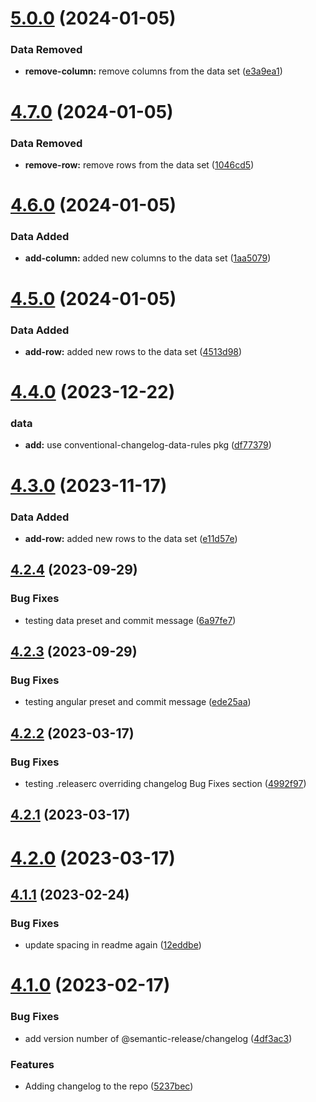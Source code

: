 # [5.0.0](https://github.com/dskard/datemver/compare/v4.7.0...v5.0.0) (2024-01-05)


### Data Removed

* **remove-column:** remove columns from the data set ([e3a9ea1](https://github.com/dskard/datemver/commit/e3a9ea1ff62cc1353f4d2d6740e1333ccfcf3c45))

# [4.7.0](https://github.com/dskard/datemver/compare/v4.6.0...v4.7.0) (2024-01-05)


### Data Removed

* **remove-row:** remove rows from the data set ([1046cd5](https://github.com/dskard/datemver/commit/1046cd50766241c427183fe08ef61d12986fa94c))

# [4.6.0](https://github.com/dskard/datemver/compare/v4.5.0...v4.6.0) (2024-01-05)


### Data Added

* **add-column:** added new columns to the data set ([1aa5079](https://github.com/dskard/datemver/commit/1aa5079f354d2466ef54f22dbe74cbcf1de7e215))

# [4.5.0](https://github.com/dskard/datemver/compare/v4.4.0...v4.5.0) (2024-01-05)


### Data Added

* **add-row:** added new rows to the data set ([4513d98](https://github.com/dskard/datemver/commit/4513d986d279ab5bc9516048fe49932c3b08a5aa))

# [4.4.0](https://github.com/dskard/datemver/compare/v4.3.0...v4.4.0) (2023-12-22)


### data

* **add:** use conventional-changelog-data-rules pkg ([df77379](https://github.com/dskard/datemver/commit/df77379a81cfff534eab9df21cb2a565903226f6))

# [4.3.0](https://github.com/dskard/datemver/compare/v4.2.4...v4.3.0) (2023-11-17)


### Data Added

* **add-row:** added new rows to the data set ([e11d57e](https://github.com/dskard/datemver/commit/e11d57ed7bc0f3965285e7558a128809170bb208))

## [4.2.4](https://github.com/dskard/datemver/compare/v4.2.3...v4.2.4) (2023-09-29)


### Bug Fixes

* testing data preset and commit message ([6a97fe7](https://github.com/dskard/datemver/commit/6a97fe7c638ddc5b7e39f75ee6e32fe7594cb147))

## [4.2.3](https://github.com/dskard/datemver/compare/v4.2.2...v4.2.3) (2023-09-29)


### Bug Fixes

* testing angular preset and commit message ([ede25aa](https://github.com/dskard/datemver/commit/ede25aa49f4a0680fd548da870a4b604761735c0))

## [4.2.2](https://github.com/dskard/datemver/compare/v4.2.1...v4.2.2) (2023-03-17)


### Bug Fixes

* testing .releaserc overriding changelog Bug Fixes section ([4992f97](https://github.com/dskard/datemver/commit/4992f97dac22a0e19e25322a7f80a947783bc65d))

## [4.2.1](https://github.com/dskard/datemver/compare/v4.2.0...v4.2.1) (2023-03-17)

# [4.2.0](https://github.com/dskard/datemver/compare/v4.1.1...v4.2.0) (2023-03-17)

## [4.1.1](https://github.com/dskard/datemver/compare/v4.1.0...v4.1.1) (2023-02-24)


### Bug Fixes

* update spacing in readme again ([12eddbe](https://github.com/dskard/datemver/commit/12eddbefc829103bff53a219961532eef7df8d29))

# [4.1.0](https://github.com/dskard/datemver/compare/v4.0.1...v4.1.0) (2023-02-17)


### Bug Fixes

* add version number of @semantic-release/changelog ([4df3ac3](https://github.com/dskard/datemver/commit/4df3ac31993dc0daffd3d58bfcee08439bdaba5e))


### Features

* Adding changelog to the repo ([5237bec](https://github.com/dskard/datemver/commit/5237bec0c3158d6c1a51007f7e2e9bfab0d09b0c))
